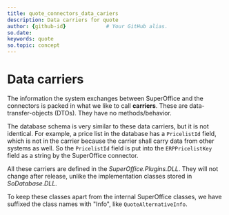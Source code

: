 ```yaml
---
title: quote_connectors_data_cariers
description: Data carriers for quote
author: {github-id}             # Your GitHub alias.
so.date:
keywords: quote
so.topic: concept
---
```


# Data carriers

The information the system exchanges between SuperOffice and the connectors is packed in what we like to call **carriers**. These are data-transfer-objects (DTOs). They have no methods/behavior.

The database schema is very similar to these data carriers, but it is not identical. For example, a price list in the database has a `PricelistId` field, which is not in the carrier because the carrier shall carry data from other systems as well. So the `PricelistId` field is put into the `ERPPricelistKey` field as a string by the SuperOffice connector.

All these carriers are defined in the *SuperOffice.Plugins.DLL*. They will not change after release, unlike the implementation classes stored in *SoDatabase.DLL.*

To keep these classes apart from the internal SuperOffice classes, we have suffixed the class names with "Info", like `QuoteAlternativeInfo`.
